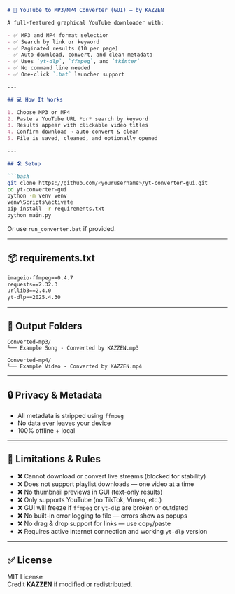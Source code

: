 ```markdown
# 🎵 YouTube to MP3/MP4 Converter (GUI) — by KAZZEN

A full-featured graphical YouTube downloader with:

- ✅ MP3 and MP4 format selection
- ✅ Search by link or keyword
- ✅ Paginated results (10 per page)
- ✅ Auto-download, convert, and clean metadata
- ✅ Uses `yt-dlp`, `ffmpeg`, and `tkinter`
- ✅ No command line needed
- ✅ One-click `.bat` launcher support

---

## 💻 How It Works

1. Choose MP3 or MP4
2. Paste a YouTube URL *or* search by keyword
3. Results appear with clickable video titles
4. Confirm download → auto-convert & clean
5. File is saved, cleaned, and optionally opened

---

## 🛠 Setup

```bash
git clone https://github.com/<yourusername>/yt-converter-gui.git
cd yt-converter-gui
python -m venv venv
venv\Scripts\activate
pip install -r requirements.txt
python main.py
```

Or use `run_converter.bat` if provided.

---

## 📦 requirements.txt

```txt
imageio-ffmpeg==0.4.7
requests==2.32.3
urllib3==2.4.0
yt-dlp==2025.4.30
```

---

## 📁 Output Folders

```
Converted-mp3/
└── Example Song - Converted by KAZZEN.mp3

Converted-mp4/
└── Example Video - Converted by KAZZEN.mp4
```

---

## 🔒 Privacy & Metadata

- All metadata is stripped using `ffmpeg`
- No data ever leaves your device
- 100% offline + local

---

## 🚫 Limitations & Rules

- ❌ Cannot download or convert live streams (blocked for stability)
- ❌ Does not support playlist downloads — one video at a time
- ❌ No thumbnail previews in GUI (text-only results)
- ❌ Only supports YouTube (no TikTok, Vimeo, etc.)
- ❌ GUI will freeze if `ffmpeg` or `yt-dlp` are broken or outdated
- ❌ No built-in error logging to file — errors show as popups
- ❌ No drag & drop support for links — use copy/paste
- ❌ Requires active internet connection and working `yt-dlp` version
---

## ✅ License

MIT License  
Credit **KAZZEN** if modified or redistributed.
